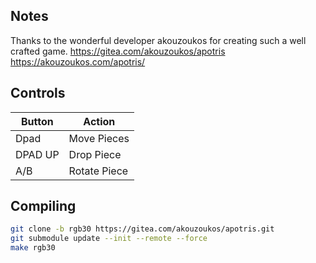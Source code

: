 ## Notes

Thanks to the wonderful developer akouzoukos for creating such a well crafted game.
https://gitea.com/akouzoukos/apotris
https://akouzoukos.com/apotris/


## Controls

| Button | Action |
|--|--|
| Dpad | Move Pieces |
| DPAD UP | Drop Piece |
| A/B | Rotate Piece |

## Compiling

```bash
git clone -b rgb30 https://gitea.com/akouzoukos/apotris.git
git submodule update --init --remote --force
make rgb30
```